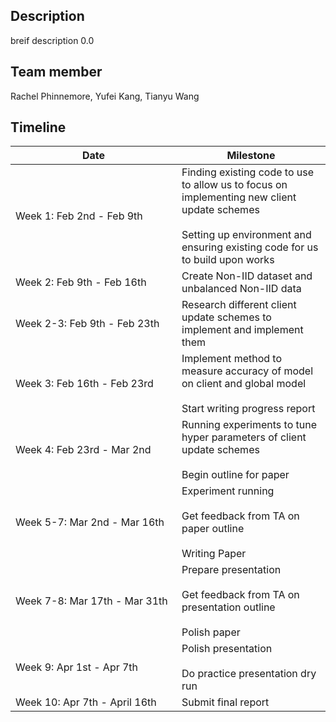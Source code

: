 ## Description
breif description 0.0

## Team member
Rachel Phinnemore, Yufei Kang, Tianyu Wang

## Timeline
<table>
  <thead>
    <tr>
      <th style="text-align: center", width=250px>Date</th>
      <th style="text-align: center">Milestone</th>
    </tr>
  </thead>
  <tbody>
    <tr>
      <td>Week 1: Feb 2nd - Feb 9th </td>
      <td>Finding existing code to use to allow us to focus on implementing new client update schemes <br/><br/>
        Setting up environment and ensuring existing code for us to build upon works </td>
    </tr>
    <tr>
      <td>Week 2: Feb 9th - Feb 16th </td>
      <td>Create Non-IID dataset and unbalanced Non-IID data </td>
    </tr>
    <tr>
      <td>Week 2-3: Feb 9th - Feb 23th</td>
      <td>Research different client update schemes to implement and implement them </td>
    </tr>
    <tr>
      <td> Week 3: Feb 16th - Feb 23rd </td>
      <td> Implement method to measure accuracy of model on client and global model <br/><br/>
        Start writing progress report</td>
    </tr>
    <tr>
      <td> Week 4: Feb 23rd - Mar 2nd  </td>
      <td> 
        Running experiments to tune hyper parameters of client update schemes <br/><br/>
        Begin outline for paper 
      </td>
    </tr>
    <tr>
      <td> Week 5-7: Mar 2nd - Mar 16th </td>
      <td> 
        Experiment running <br/><br/>
        Get feedback from TA on paper outline <br/><br/>
        Writing Paper 
      </td>
    </tr>
    <tr>
      <td> Week 7-8: Mar 17th - Mar 31th </td>
      <td> 
        Prepare presentation <br/><br/>
        Get feedback from TA on presentation outline <br/><br/>
        Polish paper
      </td>
    </tr>
    <tr>
      <td> Week 9: Apr 1st - Apr 7th </td>
      <td> 
        Polish presentation <br/><br/>
        Do practice presentation dry run 
      </td>
    </tr>
    <tr>
      <td> Week 10: Apr 7th - April 16th </td>
      <td>
        Submit final report
      </td>
    </tr>
  </tbody>
</table>
